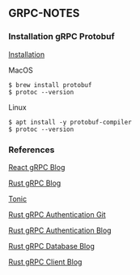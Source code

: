 ## GRPC-NOTES
### Installation gRPC Protobuf
[Installation](https://grpc.io/docs/protoc-installation/#binary-install)

MacOS
```vim
$ brew install protobuf
$ protoc --version 
```
Linux
```vim
$ apt install -y protobuf-compiler
$ protoc --version 
```

### References

[React gRPC Blog](https://daily.dev/blog/build-a-chat-app-using-grpc-and-reactjs#userslist)

[Rust gRPC Blog](https://konghq.com/blog/engineering/building-grpc-apis-with-rust)

[Tonic](https://github.com/pollyolly/tonic)

[Rust gRPC Authentication Git](https://github.com/anshulrgoyal/rust-grpc-demo)

[Rust gRPC Authentication Blog](https://dev.to/anshulgoyal15/a-beginners-guide-to-grpc-with-rust-3c7o)

[Rust gRPC Database Blog](https://tjtelan.com/blog/using-a-database-grpc-with-rust/)

[Rust gRPC Client Blog](https://tjtelan.com/blog/lets-build-a-single-binary-grpc-server-client-with-rust-in-2020/)
